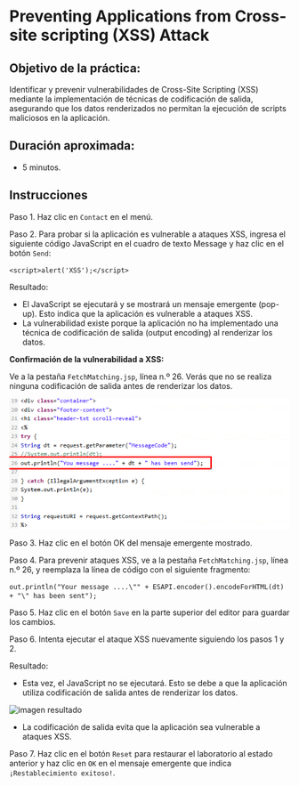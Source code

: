 # Preventing Applications from Cross-site scripting (XSS) Attack

## Objetivo de la práctica:

Identificar y prevenir vulnerabilidades de Cross-Site Scripting (XSS) mediante la implementación de técnicas de codificación de salida, asegurando que los datos renderizados no permitan la ejecución de scripts maliciosos en la aplicación.

## Duración aproximada:
- 5 minutos.

## Instrucciones 

Paso 1. Haz clic en `Contact` en el menú.

Paso 2. Para probar si la aplicación es vulnerable a ataques XSS, ingresa el siguiente código JavaScript en el cuadro de texto Message y haz clic en el botón `Send`:

    <script>alert('XSS');</script>

Resultado: 
- El JavaScript se ejecutará y se mostrará un mensaje emergente (pop-up). Esto indica que la aplicación es vulnerable a ataques XSS.
- La vulnerabilidad existe porque la aplicación no ha implementado una técnica de codificación de salida (output encoding) al renderizar los datos.

**Confirmación de la vulnerabilidad a XSS:**

Ve a la pestaña `FetchMatching.jsp`, línea n.º 26.
Verás que no se realiza ninguna codificación de salida antes de renderizar los datos.

![imagen resultado](../ImagesLabs/img17.png)

Paso 3. Haz clic en el botón OK del mensaje emergente mostrado.

Paso 4. Para prevenir ataques XSS, ve a la pestaña `FetchMatching.jsp`, línea n.º 26, y reemplaza la línea de código con el siguiente fragmento:

    out.println("Your message ....\"" + ESAPI.encoder().encodeForHTML(dt) + "\" has been sent");

Paso 5. Haz clic en el botón `Save` en la parte superior del editor para guardar los cambios.

Paso 6. Intenta ejecutar el ataque XSS nuevamente siguiendo los pasos 1 y 2.

Resultado:
- Esta vez, el JavaScript no se ejecutará. Esto se debe a que la aplicación utiliza codificación de salida antes de renderizar los datos.

![imagen resultado](../images/img18.png)

- La codificación de salida evita que la aplicación sea vulnerable a ataques XSS.

Paso 7. Haz clic en el botón `Reset` para restaurar el laboratorio al estado anterior y haz clic en `OK` en el mensaje emergente que indica `¡Restablecimiento exitoso!`.
